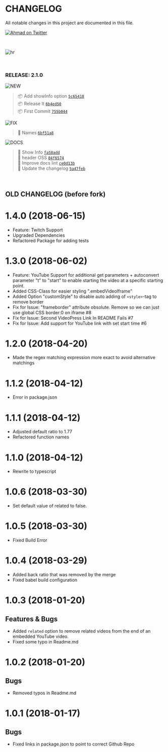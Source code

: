 # CHANGELOG

All notable changes in this project are documented in this file.

[![Ahmad on Twitter](https://img.shields.io/twitter/follow/mrahmadawais.svg?style=social&label=Follow%20@MrAhmadAwais)](https://twitter.com/mrahmadawais/)

<br>

![hr](https://on.ahmda.ws/t6N5/c)

<br>

### RELEASE: 2.1.0

![NEW](https://img.shields.io/badge/-NEW-gray.svg?colorB=3778FF)

> 📦  Add showInfo option [`5c65418`](https://github.com/ahmadawais/gatsby-remark-better-embed-video/commit/5c6541809352969951cbd44a6c8448a2928ff7d8) <br>
> 📦 Release It [`6b4ed50`](https://github.com/ahmadawais/gatsby-remark-better-embed-video/commit/6b4ed50e16f6766538632380372416038c7416bf) <br>
> 📦 First Commit [`755b044`](https://github.com/ahmadawais/gatsby-remark-better-embed-video/commit/755b044a823e6a8cf6c26ca2fde57f4806cb9b41) <br>

![FIX](https://img.shields.io/badge/-FIX-gray.svg?colorB=ff6347)

> 🐛 Names [`6bf51a8`](https://github.com/ahmadawais/gatsby-remark-better-embed-video/commit/6bf51a8d7eb3756deef5e442d5c4ed460808d6ac) <br>

![DOCS](https://img.shields.io/badge/-DOCS-gray.svg?colorB=978CD4)

> 📖 Show Info [`fa58add`](https://github.com/ahmadawais/gatsby-remark-better-embed-video/commit/fa58adddee2cb3bdd6126875e93125fecdf4d160) <br>
> 📖 header OSS [`84f6574`](https://github.com/ahmadawais/gatsby-remark-better-embed-video/commit/84f6574f5f9a60d007bb6ceddd5156bb882607d1) <br>
> 📖 Improve docs lint [`ce0d13b`](https://github.com/ahmadawais/gatsby-remark-better-embed-video/commit/ce0d13b446ba7cc16864fa7fceca4c7bcdcab45a) <br>
>  📖 Update the changelog [`5a47feb`](https://github.com/ahmadawais/gatsby-remark-better-embed-video/commit/5a47febab3f327bb0f2359271fd7d59b587d331e) <br>

<br>

## OLD CHANGELOG (before fork)

# 1.4.0 (2018-06-15)
* Feature: Twitch Support
* Upgraded Dependencies
* Refactored Package for adding tests

# 1.3.0 (2018-06-02)
* Feature: YouTube Support for additional get parameters + autoconvert parameter "t" to "start" to enable starting the video at a specific starting point.
* Added CSS-Class for easier styling ".embedVideoIframe"
* Added Option "customStyle" to disable auto adding of `<style>`-tag to remove border
* Fix for Issue: "frameborder" attribute obsolute. Remove so we can just use global CSS border:0 on iframe #8
* Fix for Issue: Second VideoPress Link In README Fails #7
* Fix for Issue: Add support for YouTube link with set start time #6

# 1.2.0 (2018-04-20)
* Made the regex matching expression more exact to avoid alternative matchings
# 1.1.2 (2018-04-12)
* Error in package.json
# 1.1.1 (2018-04-12)
* Adjusted default ratio to 1.77
* Refactored function names
# 1.1.0 (2018-04-12)
* Rewrite to typescript

# 1.0.6 (2018-03-30)
* Set default value of related to false.

# 1.0.5 (2018-03-30)
* Fixed Build Error

# 1.0.4 (2018-03-29)
* Added back ratio that was removed by the merge
* Fixed babel build configuration

# 1.0.3 (2018-01-20)
## Features & Bugs
* Added `related` option to remove related videos from the end of an embedded YouTube video.
* Fixed some typo in Readme.md

# 1.0.2 (2018-01-20)
## Bugs
* Removed typos in Readme.md

# 1.0.1 (2018-01-17)
## Bugs
* Fixed links in package.json to point to correct Github Repo
